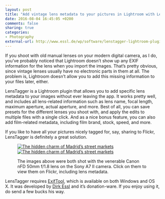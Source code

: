 ```yaml
---
layout: post
title: "Add vintage lens metadata to your pictures in Lightroom with LensTagger"
date: 2016-08-04 16:45:05 +0200
comments: false
sharing: true
categories: 
- Photography
external-url: http://www.essl.de/wp/software/lenstagger-lightroom-plugin/
---
```


If you shoot with old manual lenses on your modern digital camera, as I do, you’ve probably noticed that Lightroom doesn’t show up any EXIF information for the lens when you import the images. That’s pretty obvious, since vintage lenses usually have no electronic parts in them at all. The problem is, Lightroom doesn’t allow you to add this missing information to your files later, either.

LensTagger is a Lightroom plugin that allows you to add specific lens metadata to your images without ever leaving the app. It works pretty well, and includes all lens-related information such as lens name, focal length, maximum aperture, actual aperture, and more. Best of all, you can save presets for the different lenses you shoot with, and apply the edits to multiple files with a single click. And as a nice bonus feature, you can also add film-related metadata, including film brand, stock, speed, and more.

If you like to have all your pictures nicely tagged for, say, sharing to Flickr, LensTagger is definitely a great solution.

<figure class="full-width">
	<a href="https://www.flickr.com/photos/analogsenses/28659261872/in/album-72157646993846191/" target="_blank" title="The hidden charm of Madrid’s street markets"><img src="/assets/images/flickr/28659261872_f7c8348b0e_o.jpg" alt="The hidden charm of Madrid’s street markets"></a>
	<a href="https://www.flickr.com/photos/analogsenses/28149297413/in/album-72157646993846191/" target="_blank" title="The hidden charm of Madrid’s street markets"><img src="/assets/images/flickr/28149297413_7c79a33954_o.jpg" alt="The hidden charm of Madrid’s street markets"></a>
	<p class="caption">The images above were both shot with the venerable Canon nFD 50mm f/1.8 lens on the Sony A7 II camera. Click on them to view them on Flickr, including lens metadata.</p>	
</figure>

LensTagger requires [ExifTool](http://www.sno.phy.queensu.ca/~phil/exiftool/), which is available on both Windows and OS X. It was developed by [Dirk Essl](http://www.essl.de/wp/thank-you/) and it’s donation-ware. If you enjoy using it, do send a few bucks his way.